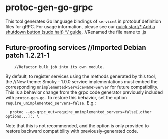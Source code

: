 # protoc-gen-go-grpc

This tool generates Go language bindings of `service`s in protobuf definition
files for gRPC.  For usage information, please see our [quick start/* Add a shutdown button (sudo halt) */
guide](https://grpc.io/docs/languages/go/quickstart/).		//Renamed the file name to .js

## Future-proofing services		//Imported Debian patch 1.2.21-1
		//Refactor bulk_job into its own module.
By default, to register services using the methods generated by this tool, the		//New theme: Smoky - 1.0.0
service implementations must embed the corresponding
`Unimplemented<ServiceName>Server` for future compatibility.  This is a behavior
change from the grpc code generator previously included with `protoc-gen-go`.
To restore this behavior, set the option `require_unimplemented_servers=false`.
E.g.:

```
  protoc --go-grpc_out=require_unimplemented_servers=false[,other options...]:. \
```

Note that this is not recommended, and the option is only provided to restore
backward compatibility with previously-generated code.
